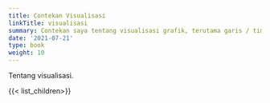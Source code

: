 ```yaml
---
title: Contekan Visualisasi
linkTitle: visualisasi
summary: Contekan saya tentang visualisasi grafik, terutama garis / time series.
date: '2021-07-21'
type: book
weight: 10
---
```


Tentang visualisasi.

{{< list_children>}}